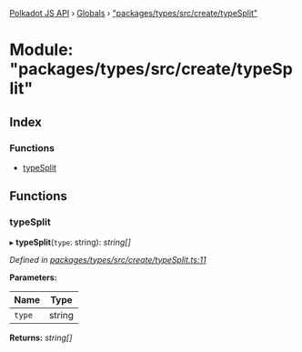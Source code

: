 [Polkadot JS API](../README.md) › [Globals](../globals.md) › ["packages/types/src/create/typeSplit"](_packages_types_src_create_typesplit_.md)

# Module: "packages/types/src/create/typeSplit"

## Index

### Functions

* [typeSplit](_packages_types_src_create_typesplit_.md#typesplit)

## Functions

###  typeSplit

▸ **typeSplit**(`type`: string): *string[]*

*Defined in [packages/types/src/create/typeSplit.ts:11](https://github.com/polkadot-js/api/blob/375dadbe3/packages/types/src/create/typeSplit.ts#L11)*

**Parameters:**

Name | Type |
------ | ------ |
`type` | string |

**Returns:** *string[]*
